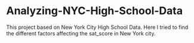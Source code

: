 # Analyzing-NYC-High-School-Data
This project based on New York City High School Data. Here I tried to find the different factors affecting the sat_score in New York city.
